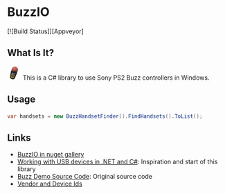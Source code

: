 # BuzzIO

[![Build Status]][Appveyor]

## What Is It?
![Buzz Controller](https://github.com/bbeardsley/BuzzIO/raw/master/icon.png) This is a C# library to use Sony PS2 Buzz controllers in Windows.

## Usage
```C#
var handsets = new BuzzHandsetFinder().FindHandsets().ToList();
```

## Links
- [BuzzIO in nuget gallery](http://nuget.org/packages/BuzzIO)
- [Working with USB devices in .NET and C#](http://www.developerfusion.com/article/84338/making-usb-c-friendly/): Inspiration and start of this library
- [Buzz Demo Source Code](http://www.developerfusion.com/resource/download/content/84338/buzz%20demo%20source%20code/): Original source code
- [Vendor and Device Ids](http://www.linux-usb.org/usb.ids)
